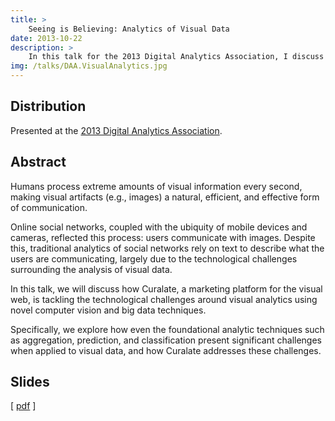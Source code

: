 ```yaml
---
title: >
    Seeing is Believing: Analytics of Visual Data
date: 2013-10-22
description: >
    In this talk for the 2013 Digital Analytics Association, I discuss how Curalate is tackling the technological challenges around visual analytics using novel computer vision and big data techniques.
img: /talks/DAA.VisualAnalytics.jpg
---
```


## Distribution
Presented at the [2013 Digital Analytics Association](https://www.digitalanalyticsassociation.org/symposium2013-philly).

## Abstract
Humans process extreme amounts of visual information every second, making visual artifacts (e.g., images) a natural, efficient, and effective form of communication.

Online social networks, coupled with the ubiquity of mobile devices and cameras, reflected this process: users communicate with images. Despite this, traditional analytics of social networks rely on text to describe what the users are communicating, largely due to the technological challenges surrounding the analysis of visual data.

In this talk, we will discuss how Curalate, a marketing platform for the visual web, is tackling the technological challenges around visual analytics using novel computer vision and big data techniques.

Specifically, we explore how even the foundational analytic techniques such as aggregation, prediction, and classification present significant challenges when applied to visual data, and how Curalate addresses these challenges.

## Slides

[ [pdf](/talks/DAA.VisualAnalytics.pdf) ]